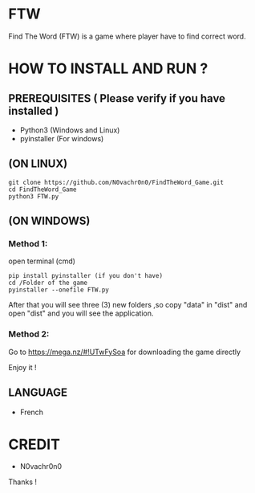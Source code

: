 # FTW

Find The Word (FTW) is a game where player have to find correct word.

# HOW TO INSTALL AND RUN ?


## PREREQUISITES ( Please verify if you have installed )

* Python3 (Windows and Linux)
* pyinstaller (For windows)

## (ON LINUX)


```
git clone https://github.com/N0vachr0n0/FindTheWord_Game.git
cd FindTheWord_Game
python3 FTW.py
```


## (ON WINDOWS)

### Method 1:

open terminal (cmd)
```
pip install pyinstaller (if you don't have)
cd /Folder of the game
pyinstaller --onefile FTW.py
```
After that you will see three (3) new folders ,so copy "data" in "dist" and open "dist"
and you will see the application.


### Method 2:

Go to https://mega.nz/#!UTwFySoa for downloading the game directly

Enjoy it !

## LANGUAGE

* French

# CREDIT

* N0vachr0n0

Thanks !
